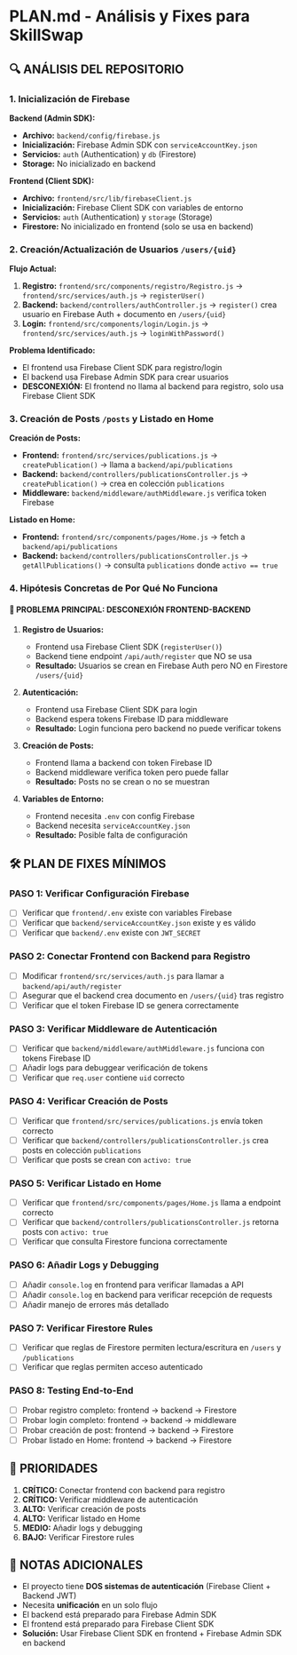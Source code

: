 # PLAN.md - Análisis y Fixes para SkillSwap

## 🔍 ANÁLISIS DEL REPOSITORIO

### 1. Inicialización de Firebase

**Backend (Admin SDK):**
- **Archivo:** `backend/config/firebase.js`
- **Inicialización:** Firebase Admin SDK con `serviceAccountKey.json`
- **Servicios:** `auth` (Authentication) y `db` (Firestore)
- **Storage:** No inicializado en backend

**Frontend (Client SDK):**
- **Archivo:** `frontend/src/lib/firebaseClient.js`
- **Inicialización:** Firebase Client SDK con variables de entorno
- **Servicios:** `auth` (Authentication) y `storage` (Storage)
- **Firestore:** No inicializado en frontend (solo se usa en backend)

### 2. Creación/Actualización de Usuarios `/users/{uid}`

**Flujo Actual:**
1. **Registro:** `frontend/src/components/registro/Registro.js` → `frontend/src/services/auth.js` → `registerUser()`
2. **Backend:** `backend/controllers/authController.js` → `register()` crea usuario en Firebase Auth + documento en `/users/{uid}`
3. **Login:** `frontend/src/components/login/Login.js` → `frontend/src/services/auth.js` → `loginWithPassword()`

**Problema Identificado:** 
- El frontend usa Firebase Client SDK para registro/login
- El backend usa Firebase Admin SDK para crear usuarios
- **DESCONEXIÓN:** El frontend no llama al backend para registro, solo usa Firebase Client SDK

### 3. Creación de Posts `/posts` y Listado en Home

**Creación de Posts:**
- **Frontend:** `frontend/src/services/publications.js` → `createPublication()` → llama a `backend/api/publications`
- **Backend:** `backend/controllers/publicationsController.js` → `createPublication()` → crea en colección `publications`
- **Middleware:** `backend/middleware/authMiddleware.js` verifica token Firebase

**Listado en Home:**
- **Frontend:** `frontend/src/components/pages/Home.js` → fetch a `backend/api/publications`
- **Backend:** `backend/controllers/publicationsController.js` → `getAllPublications()` → consulta `publications` donde `activo == true`

### 4. Hipótesis Concretas de Por Qué No Funciona

#### 🔴 **PROBLEMA PRINCIPAL: DESCONEXIÓN FRONTEND-BACKEND**

1. **Registro de Usuarios:**
   - Frontend usa Firebase Client SDK (`registerUser()`)
   - Backend tiene endpoint `/api/auth/register` que NO se usa
   - **Resultado:** Usuarios se crean en Firebase Auth pero NO en Firestore `/users/{uid}`

2. **Autenticación:**
   - Frontend usa Firebase Client SDK para login
   - Backend espera tokens Firebase ID para middleware
   - **Resultado:** Login funciona pero backend no puede verificar tokens

3. **Creación de Posts:**
   - Frontend llama a backend con token Firebase ID
   - Backend middleware verifica token pero puede fallar
   - **Resultado:** Posts no se crean o no se muestran

4. **Variables de Entorno:**
   - Frontend necesita `.env` con config Firebase
   - Backend necesita `serviceAccountKey.json`
   - **Resultado:** Posible falta de configuración

## 🛠️ PLAN DE FIXES MÍNIMOS

### **PASO 1: Verificar Configuración Firebase**
- [ ] Verificar que `frontend/.env` existe con variables Firebase
- [ ] Verificar que `backend/serviceAccountKey.json` existe y es válido
- [ ] Verificar que `backend/.env` existe con `JWT_SECRET`

### **PASO 2: Conectar Frontend con Backend para Registro**
- [ ] Modificar `frontend/src/services/auth.js` para llamar a `backend/api/auth/register`
- [ ] Asegurar que el backend crea documento en `/users/{uid}` tras registro
- [ ] Verificar que el token Firebase ID se genera correctamente

### **PASO 3: Verificar Middleware de Autenticación**
- [ ] Verificar que `backend/middleware/authMiddleware.js` funciona con tokens Firebase ID
- [ ] Añadir logs para debuggear verificación de tokens
- [ ] Verificar que `req.user` contiene `uid` correcto

### **PASO 4: Verificar Creación de Posts**
- [ ] Verificar que `frontend/src/services/publications.js` envía token correcto
- [ ] Verificar que `backend/controllers/publicationsController.js` crea posts en colección `publications`
- [ ] Verificar que posts se crean con `activo: true`

### **PASO 5: Verificar Listado en Home**
- [ ] Verificar que `frontend/src/components/pages/Home.js` llama a endpoint correcto
- [ ] Verificar que `backend/controllers/publicationsController.js` retorna posts con `activo: true`
- [ ] Verificar que consulta Firestore funciona correctamente

### **PASO 6: Añadir Logs y Debugging**
- [ ] Añadir `console.log` en frontend para verificar llamadas a API
- [ ] Añadir `console.log` en backend para verificar recepción de requests
- [ ] Añadir manejo de errores más detallado

### **PASO 7: Verificar Firestore Rules**
- [ ] Verificar que reglas de Firestore permiten lectura/escritura en `/users` y `/publications`
- [ ] Verificar que reglas permiten acceso autenticado

### **PASO 8: Testing End-to-End**
- [ ] Probar registro completo: frontend → backend → Firestore
- [ ] Probar login completo: frontend → backend → middleware
- [ ] Probar creación de post: frontend → backend → Firestore
- [ ] Probar listado en Home: frontend → backend → Firestore

## 🎯 PRIORIDADES

1. **CRÍTICO:** Conectar frontend con backend para registro
2. **CRÍTICO:** Verificar middleware de autenticación
3. **ALTO:** Verificar creación de posts
4. **ALTO:** Verificar listado en Home
5. **MEDIO:** Añadir logs y debugging
6. **BAJO:** Verificar Firestore rules

## 📝 NOTAS ADICIONALES

- El proyecto tiene **DOS sistemas de autenticación** (Firebase Client + Backend JWT)
- Necesita **unificación** en un solo flujo
- El backend está preparado para Firebase Admin SDK
- El frontend está preparado para Firebase Client SDK
- **Solución:** Usar Firebase Client SDK en frontend + Firebase Admin SDK en backend
